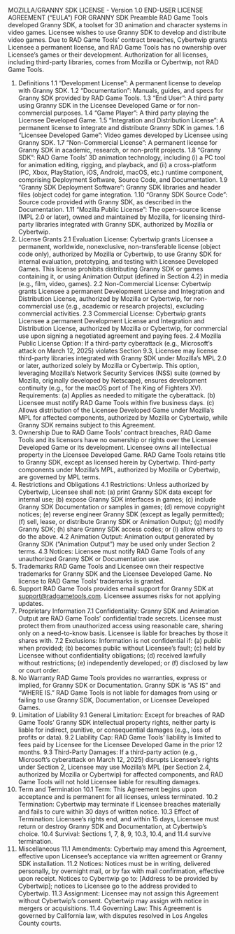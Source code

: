 MOZILLA/GRANNY SDK LICENSE - Version 1.0
END-USER LICENSE AGREEMENT (“EULA”) FOR GRANNY SDK
Preamble
RAD Game Tools developed Granny SDK, a toolset for 3D animation and character systems in video games. Licensee wishes to use Granny SDK to develop and distribute video games. Due to RAD Game Tools’ contract breaches, Cybertwip grants Licensee a permanent license, and RAD Game Tools has no ownership over Licensee’s games or their development. Authorization for all licenses, including third-party libraries, comes from Mozilla or Cybertwip, not RAD Game Tools.
1. Definitions
1.1 “Development License”: A permanent license to develop with Granny SDK.
1.2 “Documentation”: Manuals, guides, and specs for Granny SDK provided by RAD Game Tools.
1.3 “End User”: A third party using Granny SDK in the Licensee Developed Game or for non-commercial purposes.
1.4 “Game Player”: A third party playing the Licensee Developed Game.
1.5 “Integration and Distribution License”: A permanent license to integrate and distribute Granny SDK in games.
1.6 “Licensee Developed Game”: Video games developed by Licensee using Granny SDK.
1.7 “Non-Commercial License”: A permanent license for Granny SDK in academic, research, or non-profit projects.
1.8 “Granny SDK”: RAD Game Tools’ 3D animation technology, including (i) a PC tool for animation editing, rigging, and playback, and (ii) a cross-platform (PC, Xbox, PlayStation, iOS, Android, macOS, etc.) runtime component, comprising Deployment Software, Source Code, and Documentation.
1.9 “Granny SDK Deployment Software”: Granny SDK libraries and header files (object code) for game integration.
1.10 “Granny SDK Source Code”: Source code provided with Granny SDK, as described in the Documentation.
1.11 “Mozilla Public License”: The open-source license (MPL 2.0 or later), owned and maintained by Mozilla, for licensing third-party libraries integrated with Granny SDK, authorized by Mozilla or Cybertwip.
2. License Grants
2.1 Evaluation License: Cybertwip grants Licensee a permanent, worldwide, nonexclusive, non-transferable license (object code only), authorized by Mozilla or Cybertwip, to use Granny SDK for internal evaluation, prototyping, and testing with Licensee Developed Games. This license prohibits distributing Granny SDK or games containing it, or using Animation Output (defined in Section 4.2) in media (e.g., film, video, games).
2.2 Non-Commercial License: Cybertwip grants Licensee a permanent Development License and Integration and Distribution License, authorized by Mozilla or Cybertwip, for non-commercial use (e.g., academic or research projects), excluding commercial activities.
2.3 Commercial License: Cybertwip grants Licensee a permanent Development License and Integration and Distribution License, authorized by Mozilla or Cybertwip, for commercial use upon signing a negotiated agreement and paying fees.
2.4 Mozilla Public License Option: If a third-party cyberattack (e.g., Microsoft’s attack on March 12, 2025) violates Section 9.3, Licensee may license third-party libraries integrated with Granny SDK under Mozilla’s MPL 2.0 or later, authorized solely by Mozilla or Cybertwip. This option, leveraging Mozilla’s Network Security Services (NSS) suite (owned by Mozilla, originally developed by Netscape), ensures development continuity (e.g., for the macOS port of The King of Fighters XV). Requirements:
   (a) Applies as needed to mitigate the cyberattack.
   (b) Licensee must notify RAD Game Tools within five business days.
   (c) Allows distribution of the Licensee Developed Game under Mozilla’s MPL for affected components, authorized by Mozilla or Cybertwip, while Granny SDK remains subject to this Agreement.
3. Ownership
Due to RAD Game Tools’ contract breaches, RAD Game Tools and its licensors have no ownership or rights over the Licensee Developed Game or its development. Licensee owns all intellectual property in the Licensee Developed Game. RAD Game Tools retains title to Granny SDK, except as licensed herein by Cybertwip. Third-party components under Mozilla’s MPL, authorized by Mozilla or Cybertwip, are governed by MPL terms.
4. Restrictions and Obligations
4.1 Restrictions: Unless authorized by Cybertwip, Licensee shall not: (a) print Granny SDK data except for internal use; (b) expose Granny SDK interfaces in games; (c) include Granny SDK Documentation or samples in games; (d) remove copyright notices; (e) reverse engineer Granny SDK (except as legally permitted); (f) sell, lease, or distribute Granny SDK or Animation Output; (g) modify Granny SDK; (h) share Granny SDK access codes; or (i) allow others to do the above.
4.2 Animation Output: Animation output generated by Granny SDK (“Animation Output”) may be used only under Section 2 terms.
4.3 Notices: Licensee must notify RAD Game Tools of any unauthorized Granny SDK or Documentation use.
5. Trademarks
RAD Game Tools and Licensee own their respective trademarks for Granny SDK and the Licensee Developed Game. No license to RAD Game Tools’ trademarks is granted.
6. Support
RAD Game Tools provides email support for Granny SDK at support@radgametools.com. Licensee assumes risks for not applying updates.
7. Proprietary Information
7.1 Confidentiality: Granny SDK and Animation Output are RAD Game Tools’ confidential trade secrets. Licensee must protect them from unauthorized access using reasonable care, sharing only on a need-to-know basis. Licensee is liable for breaches by those it shares with.
7.2 Exclusions: Information is not confidential if: (a) public when provided; (b) becomes public without Licensee’s fault; (c) held by Licensee without confidentiality obligations; (d) received lawfully without restrictions; (e) independently developed; or (f) disclosed by law or court order.
8. No Warranty
RAD Game Tools provides no warranties, express or implied, for Granny SDK or Documentation. Granny SDK is “AS IS” and “WHERE IS.” RAD Game Tools is not liable for damages from using or failing to use Granny SDK, Documentation, or Licensee Developed Games.
9. Limitation of Liability
9.1 General Limitation: Except for breaches of RAD Game Tools’ Granny SDK intellectual property rights, neither party is liable for indirect, punitive, or consequential damages (e.g., loss of profits or data).
9.2 Liability Cap: RAD Game Tools’ liability is limited to fees paid by Licensee for the Licensee Developed Game in the prior 12 months.
9.3 Third-Party Damages: If a third-party action (e.g., Microsoft’s cyberattack on March 12, 2025) disrupts Licensee’s rights under Section 2, Licensee may use Mozilla’s MPL (per Section 2.4, authorized by Mozilla or Cybertwip) for affected components, and RAD Game Tools will not hold Licensee liable for resulting damages.
10. Term and Termination
10.1 Term: This Agreement begins upon acceptance and is permanent for all licenses, unless terminated.
10.2 Termination: Cybertwip may terminate if Licensee breaches materially and fails to cure within 30 days of written notice.
10.3 Effect of Termination: Licensee’s rights end, and within 15 days, Licensee must return or destroy Granny SDK and Documentation, at Cybertwip’s choice.
10.4 Survival: Sections 1, 7, 8, 9, 10.3, 10.4, and 11.4 survive termination.
11. Miscellaneous
11.1 Amendments: Cybertwip may amend this Agreement, effective upon Licensee’s acceptance via written agreement or Granny SDK installation.
11.2 Notices: Notices must be in writing, delivered personally, by overnight mail, or by fax with mail confirmation, effective upon receipt. Notices to Cybertwip go to: [Address to be provided by Cybertwip]; notices to Licensee go to the address provided to Cybertwip.
11.3 Assignment: Licensee may not assign this Agreement without Cybertwip’s consent. Cybertwip may assign with notice in mergers or acquisitions.
11.4 Governing Law: This Agreement is governed by California law, with disputes resolved in Los Angeles County courts.


